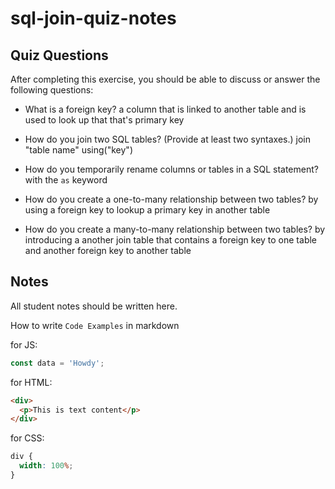 # sql-join-quiz-notes

## Quiz Questions

After completing this exercise, you should be able to discuss or answer the following questions:

- What is a foreign key?
  a column that is linked to another table and is used to look up that that's primary key

- How do you join two SQL tables? (Provide at least two syntaxes.)
  join "table name" using("key")

- How do you temporarily rename columns or tables in a SQL statement?
  with the `as` keyword

- How do you create a one-to-many relationship between two tables?
  by using a foreign key to lookup a primary key in another table

- How do you create a many-to-many relationship between two tables?
  by introducing a another join table that contains a foreign key to one table and another foreign key to another table

## Notes

All student notes should be written here.

How to write `Code Examples` in markdown

for JS:

```javascript
const data = 'Howdy';
```

for HTML:

```html
<div>
  <p>This is text content</p>
</div>
```

for CSS:

```css
div {
  width: 100%;
}
```
